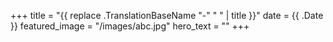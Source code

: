 +++
title =  "{{ replace .TranslationBaseName "-" " " | title }}"
date = {{ .Date }}
featured_image = "/images/abc.jpg"
hero_text = ""
+++
